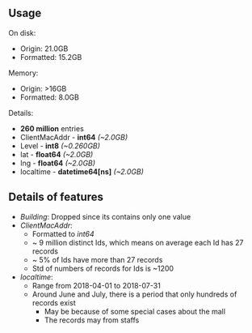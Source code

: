 ## Usage
On disk:
 * Origin: 21.0GB
 * Formatted: 15.2GB

Memory:
  * Origin: >16GB
  * Formatted: 8.0GB

Details:
   - **260 million** entries
   - ClientMacAddr - **int64** *(~2.0GB)*
   - Level - **int8** *(~0.260GB)*
   - lat - **float64** *(~2.0GB)*
   - lng - **float64** *(~2.0GB)*
   - localtime - **datetime64[ns]** *(~2.0GB)*

## Details of features
* *Building*: Dropped since its contains only one value
* *ClientMacAddr*:
  * Formatted to *int64*
  * ~ 9 million distinct Ids, which means on average each Id has 27 records
  * ~ 5% of Ids have more than 27 records
  * Std of numbers of records for Ids is ~1200
* *localtime*:
  * Range from 2018-04-01 to 2018-07-31
  * Around June and July, there is a period that only hundreds of records exist
    * May be because of some special cases about the mall
    * The records may from staffs

